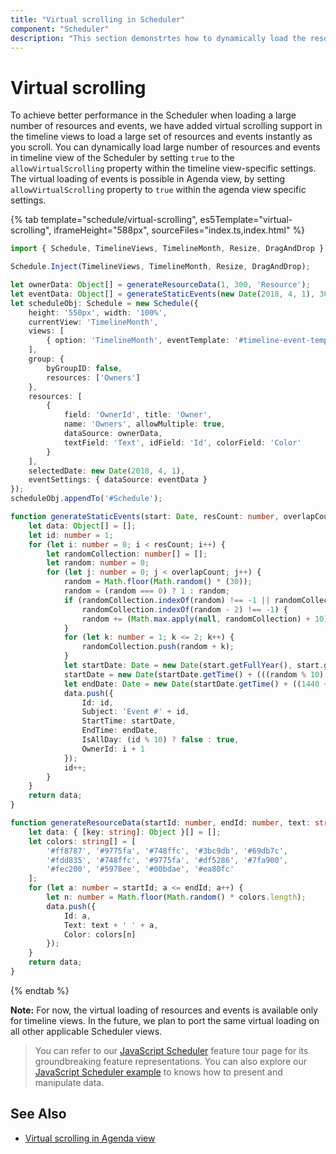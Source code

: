 ```yaml
---
title: "Virtual scrolling in Scheduler"
component: "Scheduler"
description: "This section demonstrtes how to dynamically load the resources and events as you scroll through the scheduler"
---
```


# Virtual scrolling

To achieve better performance in the Scheduler when loading a large number of resources and events, we have added virtual scrolling support in the timeline views to load a large set of resources and events instantly as you scroll. You can dynamically load large number of resources and events in timeline view of the Scheduler by setting `true` to the `allowVirtualScrolling` property within the timeline view-specific settings. The virtual loading of events is possible in Agenda view, by setting `allowVirtualScrolling` property to `true` within the agenda view specific settings.

{% tab template="schedule/virtual-scrolling", es5Template="virtual-scrolling", iframeHeight="588px", sourceFiles="index.ts,index.html"  %}

```typescript
import { Schedule, TimelineViews, TimelineMonth, Resize, DragAndDrop } from '@syncfusion/ej2-schedule';

Schedule.Inject(TimelineViews, TimelineMonth, Resize, DragAndDrop);

let ownerData: Object[] = generateResourceData(1, 300, 'Resource');
let eventData: Object[] = generateStaticEvents(new Date(2018, 4, 1), 300, 12);
let scheduleObj: Schedule = new Schedule({
    height: '550px', width: '100%',
    currentView: 'TimelineMonth',
    views: [
        { option: 'TimelineMonth', eventTemplate: '#timeline-event-template', allowVirtualScrolling: true }
    ],
    group: {
        byGroupID: false,
        resources: ['Owners']
    },
    resources: [
        {
            field: 'OwnerId', title: 'Owner',
            name: 'Owners', allowMultiple: true,
            dataSource: ownerData,
            textField: 'Text', idField: 'Id', colorField: 'Color'
        }
    ],
    selectedDate: new Date(2018, 4, 1),
    eventSettings: { dataSource: eventData }
});
scheduleObj.appendTo('#Schedule');

function generateStaticEvents(start: Date, resCount: number, overlapCount: number): Object[] {
    let data: Object[] = [];
    let id: number = 1;
    for (let i: number = 0; i < resCount; i++) {
        let randomCollection: number[] = [];
        let random: number = 0;
        for (let j: number = 0; j < overlapCount; j++) {
            random = Math.floor(Math.random() * (30));
            random = (random === 0) ? 1 : random;
            if (randomCollection.indexOf(random) !== -1 || randomCollection.indexOf(random + 2) !== -1 ||
                randomCollection.indexOf(random - 2) !== -1) {
                random += (Math.max.apply(null, randomCollection) + 10);
            }
            for (let k: number = 1; k <= 2; k++) {
                randomCollection.push(random + k);
            }
            let startDate: Date = new Date(start.getFullYear(), start.getMonth(), random);
            startDate = new Date(startDate.getTime() + (((random % 10) * 10) * (1000 * 60)));
            let endDate: Date = new Date(startDate.getTime() + ((1440 + 30) * (1000 * 60)));
            data.push({
                Id: id,
                Subject: 'Event #' + id,
                StartTime: startDate,
                EndTime: endDate,
                IsAllDay: (id % 10) ? false : true,
                OwnerId: i + 1
            });
            id++;
        }
    }
    return data;
}

function generateResourceData(startId: number, endId: number, text: string): Object[] {
    let data: { [key: string]: Object }[] = [];
    let colors: string[] = [
        '#ff8787', '#9775fa', '#748ffc', '#3bc9db', '#69db7c',
        '#fdd835', '#748ffc', '#9775fa', '#df5286', '#7fa900',
        '#fec200', '#5978ee', '#00bdae', '#ea80fc'
    ];
    for (let a: number = startId; a <= endId; a++) {
        let n: number = Math.floor(Math.random() * colors.length);
        data.push({
            Id: a,
            Text: text + ' ' + a,
            Color: colors[n]
        });
    }
    return data;
}
```

{% endtab %}

**Note:** For now, the virtual loading of resources and events is available only for timeline views. In the future, we plan to port the same virtual loading on all other applicable Scheduler views.

> You can refer to our [JavaScript Scheduler](https://www.syncfusion.com/javascript-ui-controls/js-scheduler) feature tour page for its groundbreaking feature representations. You can also explore our [JavaScript Scheduler example](https://ej2.syncfusion.com/demos/#/material/schedule/overview.html) to knows how to present and manipulate data.

## See Also

* [Virtual scrolling in Agenda view](./views/#agenda-view)